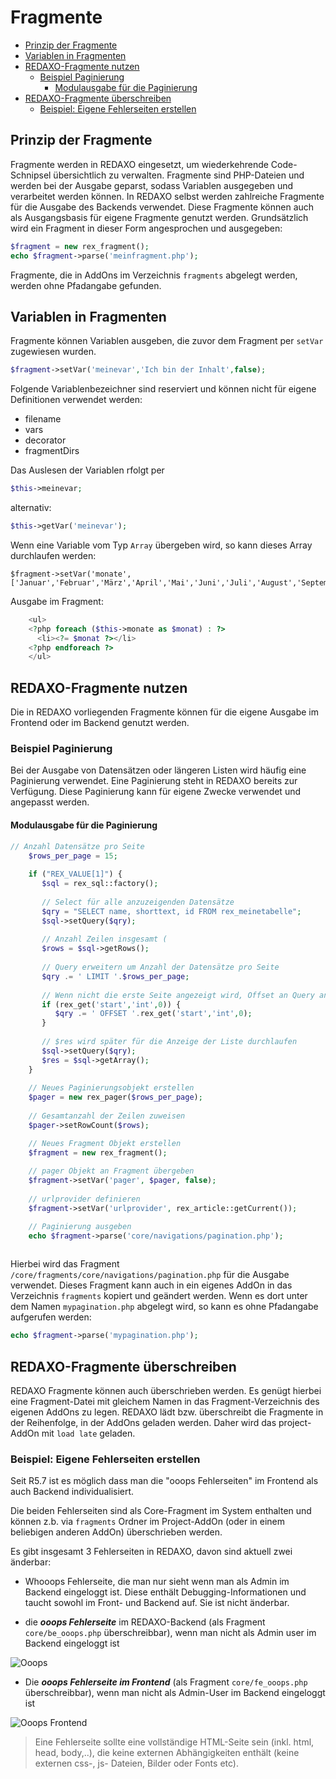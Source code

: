 # Fragmente
- [Prinzip der Fragmente](#prinzip)
- [Variablen in Fragmenten](#variablen)
- [REDAXO-Fragmente nutzen](#fragmente-nutzen)
    - [Beispiel Paginierung](#paginierung)
        - [Modulausgabe für die Paginierung](#ausgabe-paginierung)
- [REDAXO-Fragmente überschreiben](#fragmente-ueberschreiben)
   - [Beispiel: Eigene Fehlerseiten erstellen](#fehlerseiten)

<a name="prinzip"></a>
## Prinzip der Fragmente

Fragmente werden in REDAXO eingesetzt, um wiederkehrende Code-Schnipsel übersichtlich zu verwalten. Fragmente sind PHP-Dateien und werden bei der Ausgabe geparst, sodass Variablen ausgegeben und verarbeitet werden können. In REDAXO selbst werden zahlreiche Fragmente für die Ausgabe des Backends verwendet. Diese Fragmente können auch als Ausgangsbasis für eigene Fragmente genutzt werden. Grundsätzlich wird ein Fragment in dieser Form angesprochen und ausgegeben:

```php
$fragment = new rex_fragment();
echo $fragment->parse('meinfragment.php');
```
    
Fragmente, die in AddOns im Verzeichnis `fragments` abgelegt werden, werden ohne Pfadangabe gefunden.

<a name="variablen"></a>
## Variablen in Fragmenten

Fragmente können Variablen ausgeben, die zuvor dem Fragment per `setVar` zugewiesen wurden. 

```php
$fragment->setVar('meinevar','Ich bin der Inhalt',false);
```

Folgende Variablenbezeichner sind reserviert und können nicht für eigene Definitionen verwendet werden:

- filename
- vars
- decorator
- fragmentDirs
    
    
Das Auslesen der Variablen rfolgt per

```php
$this->meinevar;
```
    
alternativ: 

```php
$this->getVar('meinevar');
```   

Wenn eine Variable vom Typ `Array` übergeben wird, so kann dieses Array durchlaufen werden:

    $fragment->setVar('monate',['Januar','Februar','März','April','Mai','Juni','Juli','August','September','...']);
    
Ausgabe im Fragment:

```php
    <ul>
    <?php foreach ($this->monate as $monat) : ?>
      <li><?= $monat ?></li>
    <?php endforeach ?>
    </ul>
```    

<a name="fragmente-nutzen"></a> 
## REDAXO-Fragmente nutzen

Die in REDAXO vorliegenden Fragmente können für die eigene Ausgabe im Frontend oder im Backend genutzt werden.

<a name="paginierung"></a>
### Beispiel Paginierung

Bei der Ausgabe von Datensätzen oder längeren Listen wird häufig eine Paginierung verwendet. Eine Paginierung steht in REDAXO bereits zur Verfügung. Diese Paginierung kann für eigene Zwecke verwendet und angepasst werden.

<a name="ausgabe-paginierung"></a>
#### Modulausgabe für die Paginierung
    
```php 
// Anzahl Datensätze pro Seite
    $rows_per_page = 15;
    
    if ("REX_VALUE[1]") {
       $sql = rex_sql::factory();
       
       // Select für alle anzuzeigenden Datensätze
       $qry = "SELECT name, shorttext, id FROM rex_meinetabelle";
       $sql->setQuery($qry);
       
       // Anzahl Zeilen insgesamt (
       $rows = $sql->getRows();
       
       // Query erweitern um Anzahl der Datensätze pro Seite
       $qry .= ' LIMIT '.$rows_per_page;
       
       // Wenn nicht die erste Seite angezeigt wird, Offset an Query anhängen
       if (rex_get('start','int',0)) {
          $qry .= ' OFFSET '.rex_get('start','int',0);
       }
       
       // $res wird später für die Anzeige der Liste durchlaufen
       $sql->setQuery($qry);
       $res = $sql->getArray();   
    } 
    
    // Neues Paginierungsobjekt erstellen
    $pager = new rex_pager($rows_per_page);
    
    // Gesamtanzahl der Zeilen zuweisen
    $pager->setRowCount($rows);

    // Neues Fragment Objekt erstellen
    $fragment = new rex_fragment();
    
    // pager Objekt an Fragment übergeben
    $fragment->setVar('pager', $pager, false);
    
    // urlprovider definieren
    $fragment->setVar('urlprovider', rex_article::getCurrent());

    // Paginierung ausgeben
    echo $fragment->parse('core/navigations/pagination.php');
    
```    
    
Hierbei wird das Fragment `/core/fragments/core/navigations/pagination.php` für die Ausgabe verwendet. Dieses Fragment kann auch in ein eigenes AddOn in das Verzeichnis `fragments` kopiert und geändert werden. Wenn es dort unter dem Namen `mypagination.php` abgelegt wird, so kann es ohne Pfadangabe aufgerufen werden:

```php
echo $fragment->parse('mypagination.php');
```

<a name="fragmente-ueberschreiben"></a> 
## REDAXO-Fragmente überschreiben

REDAXO Fragmente können auch überschrieben werden. Es genügt hierbei eine Fragment-Datei mit gleichem Namen in das Fragment-Verzeichnis des eigenen AddOns zu legen. REDAXO lädt bzw. überschreibt die Fragmente in der Reihenfolge, in der AddOns geladen werden. Daher wird das project-AddOn mit `load late` geladen.

<a name="fehlerseiten"></a> 
### Beispiel: Eigene Fehlerseiten erstellen
Seit R5.7 ist es möglich dass man die "ooops Fehlerseiten" im Frontend als auch Backend individualisiert.

Die beiden Fehlerseiten sind als Core-Fragment im System enthalten und können z.b. via `fragments` Ordner im Project-AddOn (oder in einem beliebigen anderen AddOn) überschrieben werden.

Es gibt insgesamt 3 Fehlerseiten in REDAXO, davon sind aktuell zwei änderbar:

- Whooops Fehlerseite, die man nur sieht wenn man als Admin im Backend eingeloggt ist. Diese enthält Debugging-Informationen und taucht sowohl im Front- und Backend auf. Sie ist nicht änderbar.

- die ***ooops Fehlerseite*** im REDAXO-Backend (als Fragment `core/be_ooops.php` überschreibbar), wenn man nicht als Admin user im Backend eingeloggt ist

![Ooops](/assets/v5.7.0-fragmente_ooops.png)

- Die ***ooops Fehlerseite im Frontend*** (als Fragment `core/fe_ooops.php` überschreibbar), wenn man nicht als Admin-User im Backend eingeloggt ist

![Ooops Frontend ](/assets/v5.7.0-fragmente_ooops_fe.png)

> Eine Fehlerseite sollte eine vollständige HTML-Seite sein (inkl. html, head, body,..), die keine externen Abhängigkeiten enthält (keine externen css-, js- Dateien, Bilder oder Fonts etc).
